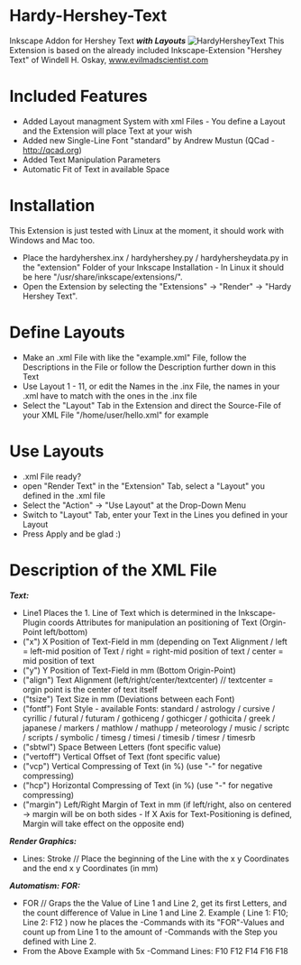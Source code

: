 # Hardy-Hershey-Text
Inkscape Addon for Hershey Text ***with Layouts***
![HardyHersheyText](http://virtograv.de/Home/Neuigkeiten/Gallery/Original/InkscapeExt1.png)
This Extension is based on the already included Inkscape-Extension "Hershey Text" of Windell H. Oskay, www.evilmadscientist.com

# Included Features
- Added Layout managment System with xml Files - You define a Layout and the Extension will place Text at your wish
- Added new Single-Line Font "standard" by Andrew Mustun (QCad - http://qcad.org)
- Added Text Manipulation Parameters
- Automatic Fit of Text in available Space

# Installation
This Extension is just tested with Linux at the moment, it should work with Windows and Mac too.
- Place the hardyhershex.inx / hardyhershey.py / hardyhersheydata.py in the "extension" Folder of your Inkscape Installation - In Linux it should be here "/usr/share/inkscape/extensions/". 
- Open the Extension by selecting the "Extensions" -> "Render" -> "Hardy Hershey Text". 

# Define Layouts
- Make an .xml File with like the "example.xml" File, follow the Descriptions in the File or follow the Description further down in this Text 
- Use Layout 1 - 11, or edit the Names in the .inx File, the names in your .xml have to match with the ones in the .inx file
- Select the "Layout" Tab in the Extension and direct the Source-File of your XML File "/home/user/hello.xml" for example

# Use Layouts
- .xml File ready? 
- open "Render Text" in the "Extension" Tab, select a "Layout" you defined in the .xml file
- Select the "Action" -> "Use Layout" at the Drop-Down Menu
- Switch to "Layout" Tab, enter your Text in the Lines you defined in your Layout
- Press Apply and be glad :)

# Description of the XML File
***Text:***
- <coords>Line1</coords> Places the 1. Line of Text which is determined in the Inkscape-Plugin
coords Attributes for manipulation an positioning of Text (Orgin-Point left/bottom)
- ("x") X Position of Text-Field in mm (depending on Text Alignment / left = left-mid position of Text / right = right-mid position of text / center = mid position of text
- ("y") Y Position of Text-Field in mm (Bottom Origin-Point)
- ("align") Text Alignment (left/right/center/textcenter) // textcenter = orgin point is the center of text itself
- ("tsize") Text Size in mm (Deviations between each Font)
- ("fontf") Font Style - available Fonts: standard / astrology / cursive / cyrillic / futural / futuram / gothiceng / gothicger / gothicita / greek / japanese / markers / mathlow / mathupp / meteorology / music / scriptc / scripts / symbolic / timesg / timesi / timesib / timesr / timesrb
- ("sbtwl") Space Between Letters (font specific value)
- ("vertoff") Vertical Offset of Text (font specific value)
- ("vcp") Vertical Compressing of Text (in %) (use "-" for negative compressing)
- ("hcp") Horizontal Compressing of Text (in %) (use "-" for negative compressing)
- ("margin") Left/Right Margin of Text in mm (if left/right, also on centered -> margin will be on both sides - If X Axis for Text-Positioning is defined, Margin will take effect on the opposite end)

***Render Graphics:***
- Lines:  <coords x="0" y="26" endx="10" endy="26">Stroke</coords> // Place the beginning of the Line with the x y Coordinates and the end x y Coordinates (in mm)

***Automatism:***
 ***FOR:*** 
- <coords x="9" y="2.5" sbtwl="0" fontf="standard" align="textcenter" margin="3" tsize="5" vcp="0">FOR</coords> // Graps the the Value of Line 1 and Line 2, get its first Letters, and the count difference of Value in Line 1 and Line 2. Example ( Line 1: F10; Line 2: F12 ) now he places the <coords>-Commands with its "FOR"-Values and count up from Line 1 to the amount of <coords>-Commands with the Step you defined with Line 2.
- From the Above Example with 5x <coords>-Command Lines: F10 F12 F14 F16 F18
